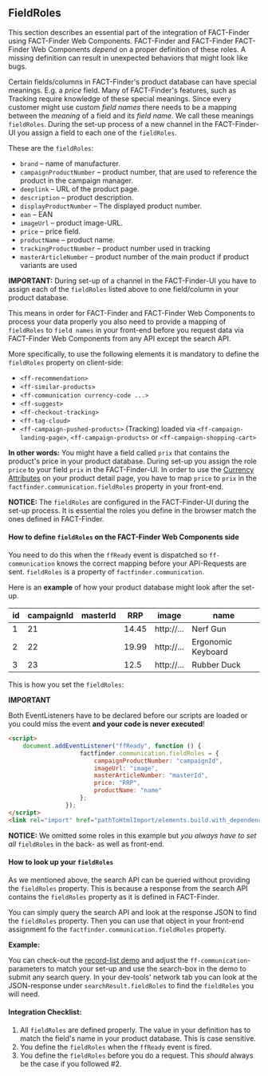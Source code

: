## FieldRoles

This section describes an essential part of the integration
of FACT-Finder using FACT-Finder Web Components. FACT-Finder and FACT-Finder
FACT-Finder Web Components _depend_ on a proper definition of these roles. A missing
 definition can result in unexpected behaviors that might look like bugs.

Certain fields/columns in FACT-Finder's product database can have special
meanings. E.g. a _price_ field. Many of FACT-Finder's features, such as
Tracking require knowledge of these special meanings. Since every customer
might use custom _field names_ there needs to be a mapping between the
_meaning_ of a field and its _field name_.
We call these meanings `fieldRoles`. During the set-up process of a new
channel in the FACT-Finder-UI you assign a field to each one of the
`fieldRoles`.

These are the `fieldRoles`:

- `brand` – name of manufacturer.
- `campaignProductNumber` – product number, that are used to reference the
product in the campaign manager.
- `deeplink` – URL of the product page.
- `description` – product description.
- `displayProductNumber` – The displayed product number.
- `ean` – EAN
- `imageUrl` – product image-URL.
- `price` – price field.
- `productName` – product name.
- `trackingProductNumber` – product number used in tracking
- `masterArticleNumber` – product number of the main product if product
variants are used

**IMPORTANT:** During set-up of a channel in the FACT-Finder-UI you have
to assign each of the `fieldRoles` listed above to one field/column in
your product database.

This means in order for FACT-Finder and FACT-Finder Web Components to process your
data properly you also need to provide a mapping of `fieldRoles` to
`field names` in your front-end before you request data via FACT-Finder Web Components
from any API except the search API.

More specifically, to use the following elements it is mandatory to define
the `fieldRoles` property on client-side:

- `<ff-recommendation>`
- `<ff-similar-products>`
- `<ff-communication currency-code ...>`
- `<ff-suggest>`
- `<ff-checkout-tracking>`
- `<ff-tag-cloud>`
- `<ff-campaign-pushed-products>` (Tracking) loaded via
`<ff-campaign-landing-page>`, `<ff-campaign-products>` or `<ff-campaign-shopping-cart>`

**In other words:** You might have a field called `prix` that contains the
product's price in your product database. During set-up you assign the
role `price` to your field `prix` in the FACT-Finder-UI. In order to use the [Currency Attributes](https://web-components.fact-finder.de/documentation/currency-guide) on your product detail page, you have to map `price` to
`prix` in the `factfinder.communication.fieldRoles` property in your
front-end.

**NOTICE:** The `fieldRoles` are configured in the FACT-Finder-UI during
the set-up process. It is essential the roles you define in the browser
match the ones defined in FACT-Finder.

#### How to define `fieldRoles` on the FACT-Finder Web Components side

You need to do this when the `ffReady` event is dispatched so
`ff-communication` knows the correct mapping before your API-Requests are
sent. `fieldRoles` is a property of `factfinder.communication`.

Here is an **example** of how your product database might look after
the set-up.


| id | campaignId | masterId | RRP   | image      | name               |
|----|------------|----------|-------|------------|--------------------|
| 1  | 21         |          | 14.45 | http://... | Nerf Gun           |
| 2  | 22         |          | 19.99 | http://... | Ergonomic Keyboard |
| 3  | 23         |          | 12.5  | http://... | Rubber Duck        |

This is how you set the `fieldRoles`:

**IMPORTANT**

Both EventListeners have to be declared before our scripts are loaded or you could miss the event **and your code is never executed**!

```html
<script>
    document.addEventListener("ffReady", function () {
                    factfinder.communication.fieldRoles = {
                        campaignProductNumber: "campaignId",
                        imageUrl: "image",
                        masterArticleNumber: "masterId",
                        price: "RRP",
                        productName: "name"
                    };
                });
</script>
<link rel="import" href="pathToHtmlImport/elements.build.with_dependencies.html">
```

**NOTICE:** We omitted some roles in this example but
_you always have to set all_ `fieldRoles` in the back- as well as
front-end.


#### How to look up your `fieldRoles`

As we mentioned above, the search API can be queried without providing
the `fieldRoles` property. This is because a response from the search API
contains the `fieldRoles` property as it is defined in FACT-Finder.

You can simply query the search API and look at the response JSON to find
the `fieldRoles` property. Then you can use that object in your front-end
assignment fo the `factfinder.communication.fieldRoles` property.

**Example:**

You can check-out the
[record-list demo](https://github.com/FACT-Finder-Web-Components/demos/blob/master/ff-record-list/index.html)
and adjust the `ff-communication`-parameters to match your set-up and
use the search-box in the demo to submit any search query. In your
dev-tools' network tab you can look at the JSON-response under
`searchResult.fieldRoles` to find the `fieldRoles` you will need.


#### Integration Checklist:
1. All `fieldRoles` are defined properly. The value in your definition has
to match the field's name in your product database. This is case sensitive.
2. You define the `fieldRoles` when the `ffReady` event is fired.
3. You define the `fieldRoles` before you do a request. This _should_
always be the case if you followed #2.

